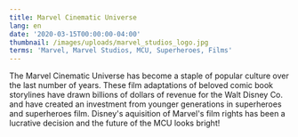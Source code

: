 ```yaml
---
title: Marvel Cinematic Universe
lang: en
date: '2020-03-15T00:00:00-04:00'
thumbnail: /images/uploads/marvel_studios_logo.jpg
terms: 'Marvel, Marvel Studios, MCU, Superheroes, Films'
---
```

The Marvel Cinematic Universe has become a staple of popular culture over the last number of years. These film adaptations of beloved comic book storylines have drawn billions of dollars of revenue for the Walt Disney Co. and have created an investment from younger generations in superheroes and superheroes film. Disney's aquisition of Marvel's film rights has been a lucrative decision and the future of the MCU looks bright!
